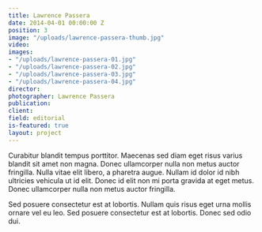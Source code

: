 ```yaml
---
title: Lawrence Passera
date: 2014-04-01 00:00:00 Z
position: 3
image: "/uploads/lawrence-passera-thumb.jpg"
video: 
images:
- "/uploads/lawrence-passera-01.jpg"
- "/uploads/lawrence-passera-02.jpg"
- "/uploads/lawrence-passera-03.jpg"
- "/uploads/lawrence-passera-04.jpg"
director: 
photographer: Lawrence Passera
publication: 
client: 
field: editorial
is-featured: true
layout: project
---
```


Curabitur blandit tempus porttitor. Maecenas sed diam eget risus varius blandit sit amet non magna. Donec ullamcorper nulla non metus auctor fringilla. Nulla vitae elit libero, a pharetra augue. Nullam id dolor id nibh ultricies vehicula ut id elit. Donec id elit non mi porta gravida at eget metus. Donec ullamcorper nulla non metus auctor fringilla.

Sed posuere consectetur est at lobortis. Nullam quis risus eget urna mollis ornare vel eu leo. Sed posuere consectetur est at lobortis. Donec sed odio dui.